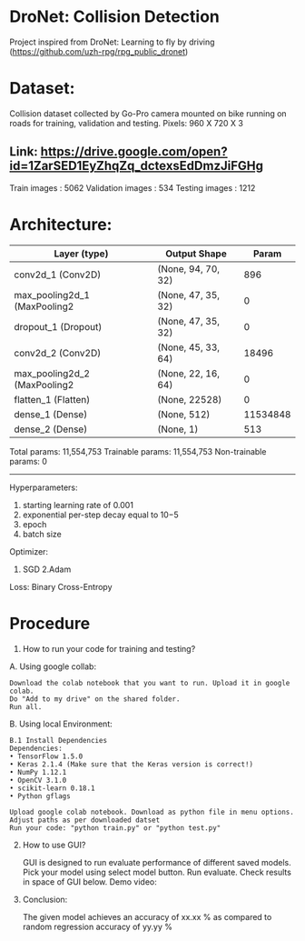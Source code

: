 # DroNet: Collision Detection

Project inspired from DroNet: Learning to fly by driving (https://github.com/uzh-rpg/rpg_public_dronet)

# Dataset:
Collision dataset collected by Go-Pro camera mounted on bike running on roads
for training, validation and testing. Pixels: 960 X 720 X 3

## Link: https://drive.google.com/open?id=1ZarSED1EyZhqZq_dctexsEdDmzJiFGHg

Train images :      5062
Validation images : 534
Testing images :    1212

# Architecture:

|Layer (type)|Output Shape|Param|
|------------|------------|-----|
|conv2d_1 (Conv2D)|(None, 94, 70, 32)|896|
|max_pooling2d_1 (MaxPooling2|(None, 47, 35, 32)|0|   
|dropout_1 (Dropout)|(None, 47, 35, 32)|0|    
|conv2d_2 (Conv2D)|(None, 45, 33, 64)|18496|
|max_pooling2d_2 (MaxPooling2|(None, 22, 16, 64)|0| 
|flatten_1 (Flatten)|(None, 22528)|0|
|dense_1 (Dense)|(None, 512)|11534848|
|dense_2 (Dense)|(None, 1)|513       


Total params: 11,554,753
Trainable params: 11,554,753
Non-trainable params: 0
_________________________________________________________________

Hyperparameters:
1. starting learning rate of 0.001
2. exponential per-step decay equal to 10−5
3. epoch
4. batch size

Optimizer:
1. SGD
2.Adam

Loss:
Binary Cross-Entropy

# Procedure

1. How to run your code for training and testing?

A. Using google collab:

    Download the colab notebook that you want to run. Upload it in google colab.
    Do "Add to my drive" on the shared folder.
    Run all.
    
B. Using local Environment:

    B.1 Install Dependencies
    Dependencies:
    • TensorFlow 1.5.0
    • Keras 2.1.4 (Make sure that the Keras version is correct!)
    • NumPy 1.12.1
    • OpenCV 3.1.0
    • scikit-learn 0.18.1
    • Python gflags
    
    Upload google colab notebook. Download as python file in menu options.
    Adjust paths as per downloaded datset
    Run your code: "python train.py" or "python test.py"

2. How to use GUI?

    GUI is designed to run evaluate performance of different saved models.
    Pick your model using select model button.
    Run evaluate.
    Check results in space of GUI below.
    Demo video: 

3. Conclusion:
   
   The given model achieves an accuracy of xx.xx % as compared to random regression accuracy of yy.yy %
